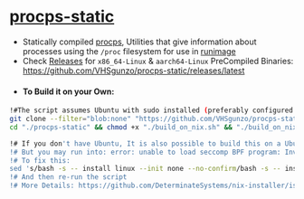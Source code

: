 # [procps-static](https://github.com/VHSgunzo/procps-static/releases/latest)

* Statically compiled [procps](https://gitlab.com/procps-ng/procps), Utilities that give information about processes using the `/proc` filesystem for use in [runimage](https://github.com/VHSgunzo/runimage)
* Check [Releases](https://github.com/VHSgunzo/procps-static/releases/latest) for `x86_64-Linux` & `aarch64-Linux` PreCompiled Binaries: https://github.com/VHSgunzo/procps-static/releases/latest
- #### To Build it on your Own:
```bash
!#The script assumes Ubuntu with sudo installed (preferably configured as passwordless sudo) 
git clone --filter="blob:none" "https://github.com/VHSgunzo/procps-static.git"
cd "./procps-static" && chmod +x "./build_on_nix.sh" && "./build_on_nix.sh"

!# If you don't have Ubuntu, It is also possible to build this on a Ubuntu-Chroot or Docker
!# But you may run into: error: unable to load seccomp BPF program: Invalid argument
!# To fix this:
sed 's/bash -s -- install linux --init none --no-confirm/bash -s -- install linux --init none --extra-conf "filter-syscalls = false" --no-confirm/g' -i "./build_on_nix.sh"
!# And then re-run the script
!# More Details: https://github.com/DeterminateSystems/nix-installer/issues/324
```